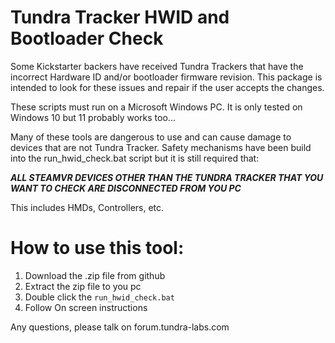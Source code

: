 # Tundra Tracker HWID and Bootloader Check

Some Kickstarter backers have received Tundra Trackers that have the incorrect Hardware ID and/or bootloader firmware revision.  This package is intended to look for these issues and repair if the user accepts the changes.

These scripts must run on a Microsoft Windows PC.  It is only tested on Windows 10 but 11 probably works too...

Many of these tools are dangerous to use and can cause damage to devices that are not Tundra Tracker.  Safety mechanisms have been build into the run_hwid_check.bat script but it is still required that:

***ALL STEAMVR DEVICES OTHER THAN THE TUNDRA TRACKER THAT YOU WANT TO CHECK ARE DISCONNECTED FROM YOU PC***

This includes HMDs, Controllers, etc.

# How to use this tool:

1) Download the .zip file from github
2) Extract the zip file to you pc
3) Double click the `run_hwid_check.bat`
4) Follow On screen instructions



Any questions, please talk on forum.tundra-labs.com

